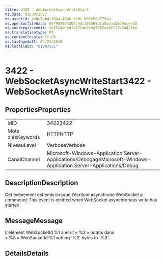 ```yaml
---
title: 3422 - WebSocketAsyncWriteStart
ms.date: 03/30/2017
ms.assetid: 4d0c7ab4-9044-464b-b2dc-0b5e59a773aa
ms.openlocfilehash: 097987693204c4dc302665dfa8bdacb5d9aceed3
ms.sourcegitcommit: 9b552addadfb57fab0b9e7852ed4f1f1b8a42f8e
ms.translationtype: MT
ms.contentlocale: fr-FR
ms.lasthandoff: 04/23/2019
ms.locfileid: "61797551"
---
```

# <a name="3422---websocketasyncwritestart"></a><span data-ttu-id="44e28-102">3422 - WebSocketAsyncWriteStart</span><span class="sxs-lookup"><span data-stu-id="44e28-102">3422 - WebSocketAsyncWriteStart</span></span>
## <a name="properties"></a><span data-ttu-id="44e28-103">Properties</span><span class="sxs-lookup"><span data-stu-id="44e28-103">Properties</span></span>  
  
|||  
|-|-|  
|<span data-ttu-id="44e28-104">Id</span><span class="sxs-lookup"><span data-stu-id="44e28-104">ID</span></span>|<span data-ttu-id="44e28-105">3422</span><span class="sxs-lookup"><span data-stu-id="44e28-105">3422</span></span>|  
|<span data-ttu-id="44e28-106">Mots clés</span><span class="sxs-lookup"><span data-stu-id="44e28-106">Keywords</span></span>|<span data-ttu-id="44e28-107">HTTP</span><span class="sxs-lookup"><span data-stu-id="44e28-107">HTTP</span></span>|  
|<span data-ttu-id="44e28-108">Niveau</span><span class="sxs-lookup"><span data-stu-id="44e28-108">Level</span></span>|<span data-ttu-id="44e28-109">Verbose</span><span class="sxs-lookup"><span data-stu-id="44e28-109">Verbose</span></span>|  
|<span data-ttu-id="44e28-110">Canal</span><span class="sxs-lookup"><span data-stu-id="44e28-110">Channel</span></span>|<span data-ttu-id="44e28-111">Microsoft-Windows-Application Server-Applications/Débogage</span><span class="sxs-lookup"><span data-stu-id="44e28-111">Microsoft-Windows-Application Server-Applications/Debug</span></span>|  
  
## <a name="description"></a><span data-ttu-id="44e28-112">Description</span><span class="sxs-lookup"><span data-stu-id="44e28-112">Description</span></span>  
 <span data-ttu-id="44e28-113">Cet événement est émis lorsque l'écriture asynchrone WebSocket a commencé.</span><span class="sxs-lookup"><span data-stu-id="44e28-113">This event is emitted when WebSocket asynchronous write has started.</span></span>  
  
## <a name="message"></a><span data-ttu-id="44e28-114">Message</span><span class="sxs-lookup"><span data-stu-id="44e28-114">Message</span></span>  
 <span data-ttu-id="44e28-115">L'élément WebSocketId %1 a écrit « %2 » octets dans « %3 ».</span><span class="sxs-lookup"><span data-stu-id="44e28-115">WebSocketId:%1 writing '%2' bytes to '%3'.</span></span>  
  
## <a name="details"></a><span data-ttu-id="44e28-116">Détails</span><span class="sxs-lookup"><span data-stu-id="44e28-116">Details</span></span>
